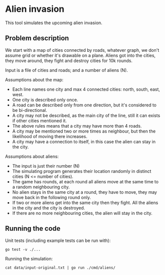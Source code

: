 # Alien invasion

This tool simulates the upcoming alien invasion.

## Problem description

We start with a map of cities connected by roads, whatever graph, we don't assume grid or whether
it's drawable on a plane. Aliens got into the cities, they move around, they fight and destroy
cities for 10k rounds.

Input is a file of cities and roads; and a number of aliens (N).

Assumptions about the map:
* Each line names one city and max 4 connected cities: north, south, east, west.
* One city is described only once.
* A road can be described only from one direction, but it's considered to be bi-directional.
* A city may not be described, as the main city of the line, still it can exists if other cities
  mentioned it.
* The above rules means that a city may have more than 4 roads.
* A city may be mentioned two or more times as neighbour, but then the likelihood of moving there
  increases.
* A city may have a connection to itself, in this case the alien can stay in the city.

Assumptions about aliens:
* The input is just their number (N)
* The simulating program generates their location randomly in distinct cities
  (N <= number of cities).
* The game has rounds, at each round all aliens move at the same time to a random neighbouring city.
* No alien stays in the same city at a round, they have to move,
  they may move back in the following round only.
* If two or more aliens get into the same city then they fight. All the aliens in the city and the
  city is destroyed.
* If there are no more neighbouring cities, the alien will stay in the city.

## Running the code

Unit tests (including example tests can be run with):

```
go test -v ./...
```

Running the simulation:

```
cat data/input-original.txt | go run ./cmd/aliens/
```
